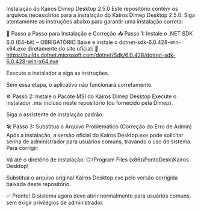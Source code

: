 Instalação do Kairos Dimep Desktop 2.5.0
Este repositório contém os arquivos necessários para a instalação do Kairos Dimep Desktop 2.5.0. Siga atentamente as instruções abaixo para garantir uma instalação correta:

🔧 Passo a Passo para Instalação e Correção
📥 Passo 1: Instale o .NET SDK 6.0 (64-bit) – OBRIGATÓRIO
Baixe e instale o dotnet-sdk-6.0.428-win-x64.exe diretamente do site oficial:
🔗 https://builds.dotnet.microsoft.com/dotnet/Sdk/6.0.428/dotnet-sdk-6.0.428-win-x64.exe

Execute o instalador e siga as instruções.

Sem essa etapa, o aplicativo não funcionará corretamente.

⚙️ Passo 2: Instale o Pacote MSI do Kairos Dimep Desktop
Execute o instalador .msi incluso neste repositório (ou fornecido pela Dimep).

Siga o assistente de instalação padrão.

🛠️ Passo 3: Substitua o Arquivo Problemático (Correção do Erro de Admin)
Após a instalação, a versão oficial do Kairos Desktop.exe pode solicitar senha de administrador para usuários comuns, travando o uso do sistema. Para corrigir:

Vá até o diretório de instalação:
C:\Program Files (x86)\PontoDesk\Kairos Desktop\

Substitua o arquivo original Kairos Desktop.exe pelo versão corrigida baixada deste repositório.

✅ Pronto! O sistema agora deve abrir normalmente para usuários comuns, sem exigir privilégios de administrador.
